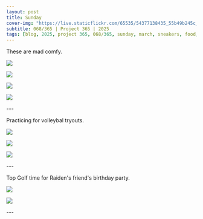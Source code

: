 ```yaml
---
layout: post
title: Sunday
cover-img: "https://live.staticflickr.com/65535/54377138435_55b49b245c_h.jpg"
subtitle: 068/365 | Project 365 | 2025
tags: [blog, 2025, project 365, 068/365, sunday, march, sneakers, food, volleyball, top golf]
---
```

<style>
  .intro-header.big-img {
    background-position:center; 
  }
</style>
These are mad comfy.
<p class="post-img-wrap">
  <img src="https://live.staticflickr.com/65535/54377137425_af10f02da8_h.jpg">
</p>
<p class="post-img-wrap">
  <img src="https://live.staticflickr.com/65535/54376745956_2bc9217084_h.jpg">
</p>
<p class="post-img-wrap">
  <img src="https://live.staticflickr.com/65535/54376746441_d3b7125504_h.jpg">
</p>
<p class="post-img-wrap">
  <img src="https://live.staticflickr.com/65535/54376746716_d9bc842e6f_h.jpg">
</p>
---

Practicing for volleybal tryouts.
<p class="post-img-wrap">
  <img src="https://live.staticflickr.com/65535/54377138435_55b49b245c_h.jpg">
</p>
<p class="post-img-wrap">
  <img src="https://live.staticflickr.com/65535/54377375820_b20f7b2333_h.jpg">
</p>
<p class="post-img-wrap">
  <img src="https://live.staticflickr.com/65535/54377188564_5a691044c1_h.jpg">
</p>
---

Top Golf time for Raiden's friend's birthday party.
<p class="post-img-wrap">
  <img src="https://live.staticflickr.com/65535/54376984516_7a62ce090e_h.jpg">
</p>
<p class="post-img-wrap">
  <img src="https://live.staticflickr.com/65535/54377188959_1e539c0260_h.jpg">
</p>
---
